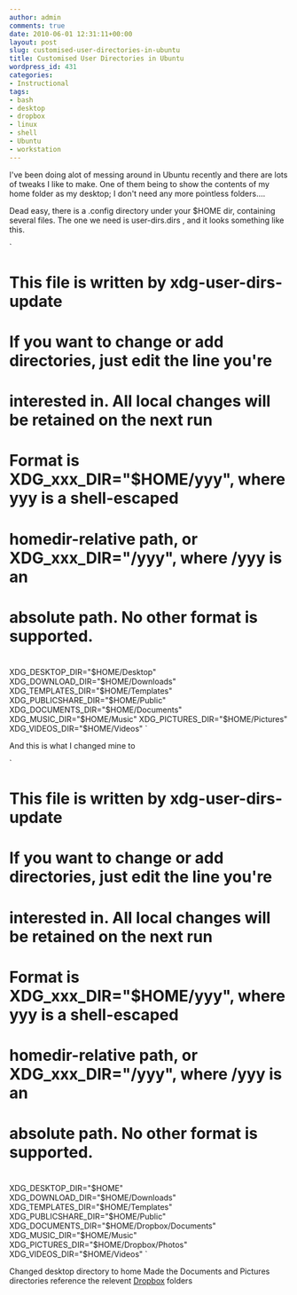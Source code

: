 ```yaml
---
author: admin
comments: true
date: 2010-06-01 12:31:11+00:00
layout: post
slug: customised-user-directories-in-ubuntu
title: Customised User Directories in Ubuntu
wordpress_id: 431
categories:
- Instructional
tags:
- bash
- desktop
- dropbox
- linux
- shell
- Ubuntu
- workstation
---
```


I've been doing alot of messing around in Ubuntu recently and there are lots of tweaks I like to make. One of them being to show the contents of my home folder as my desktop; I don't need any more pointless folders....

<!-- more -->Dead easy, there is a .config directory under your $HOME dir, containing several files. The one we need is user-dirs.dirs , and it looks something like this.

`
# This file is written by xdg-user-dirs-update
# If you want to change or add directories, just edit the line you're
# interested in. All local changes will be retained on the next run
# Format is XDG_xxx_DIR="$HOME/yyy", where yyy is a shell-escaped
# homedir-relative path, or XDG_xxx_DIR="/yyy", where /yyy is an
# absolute path. No other format is supported.
#
XDG_DESKTOP_DIR="$HOME/Desktop"
XDG_DOWNLOAD_DIR="$HOME/Downloads"
XDG_TEMPLATES_DIR="$HOME/Templates"
XDG_PUBLICSHARE_DIR="$HOME/Public"
XDG_DOCUMENTS_DIR="$HOME/Documents"
XDG_MUSIC_DIR="$HOME/Music"
XDG_PICTURES_DIR="$HOME/Pictures"
XDG_VIDEOS_DIR="$HOME/Videos"
`

And this is what I changed mine to

`
# This file is written by xdg-user-dirs-update
# If you want to change or add directories, just edit the line you're
# interested in. All local changes will be retained on the next run
# Format is XDG_xxx_DIR="$HOME/yyy", where yyy is a shell-escaped
# homedir-relative path, or XDG_xxx_DIR="/yyy", where /yyy is an
# absolute path. No other format is supported.
#
XDG_DESKTOP_DIR="$HOME"
XDG_DOWNLOAD_DIR="$HOME/Downloads"
XDG_TEMPLATES_DIR="$HOME/Templates"
XDG_PUBLICSHARE_DIR="$HOME/Public"
XDG_DOCUMENTS_DIR="$HOME/Dropbox/Documents"
XDG_MUSIC_DIR="$HOME/Music"
XDG_PICTURES_DIR="$HOME/Dropbox/Photos"
XDG_VIDEOS_DIR="$HOME/Videos"
`


Changed desktop directory to home
Made the Documents and Pictures directories reference the relevent [Dropbox](http://www.andrewbolster.info/2010/01/ubuntu-windows-sharing-a-dropbox-folder-on-ntfs/) folders
